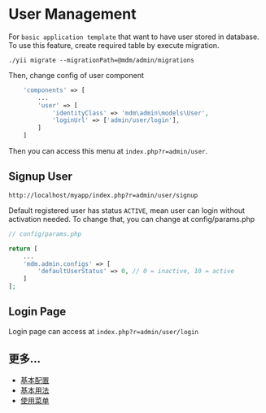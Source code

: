 User Management
===============

For `basic application template` that want to have user stored in database.
To use this feature, create required table by execute migration.
```
./yii migrate --migrationPath=@mdm/admin/migrations
```
Then, change config of user component
```php
    'components' => [
        ...
        'user' => [
            'identityClass' => 'mdm\admin\models\User',
            'loginUrl' => ['admin/user/login'],
        ]
    ]
```
Then you can access this menu at `index.php?r=admin/user`.

Signup User
-----------
```
http://localhost/myapp/index.php?r=admin/user/signup
```
Default registered user has status `ACTIVE`, mean user can login without activation needed.
To change that, you can change at config/params.php
```php
// config/params.php

return [
    ...
    'mdm.admin.configs' => [
        'defaultUserStatus' => 0, // 0 = inactive, 10 = active
    ]
];
```

Login Page
----------
Login page can access at `index.php?r=admin/user/login`

更多...
---------------

- [基本配置](configuration.md)
- [基本用法](basic-usage.md)
- [使用菜单](using-menu.md)
